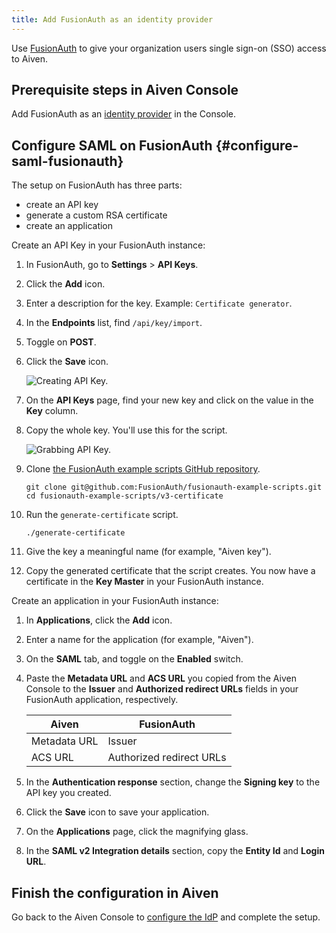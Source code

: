 ```yaml
---
title: Add FusionAuth as an identity provider
---
```


Use [FusionAuth](https://fusionauth.io/) to give your organization users
single sign-on (SSO) access to Aiven.

## Prerequisite steps in Aiven Console

Add FusionAuth as an
[identity provider](/docs/platform/howto/saml/add-identity-providers#add-idp-aiven-console) in the Console.

## Configure SAML on FusionAuth {#configure-saml-fusionauth}

The setup on FusionAuth has three parts:

-   create an API key
-   generate a custom RSA certificate
-   create an application

Create an API Key in your FusionAuth instance:

1. In FusionAuth, go to **Settings** > **API Keys**.
1. Click the **Add** icon.
1. Enter a description for the key. Example: `Certificate generator`.
1. In the **Endpoints** list, find `/api/key/import`.
1. Toggle on **POST**.
1. Click the **Save** icon.

    ![Creating API Key.](/images/platform/howto/saml/fusionauth/create-api-key.png)

1. On the **API Keys** page, find your new key and click on the value
    in the **Key** column.

1. Copy the whole key. You'll use this for the script.

    ![Grabbing API Key.](/images/platform/howto/saml/fusionauth/grab-api-key.png)

1. Clone [the FusionAuth example scripts GitHub
    repository](https://github.com/FusionAuth/fusionauth-example-scripts).

    ```shell
    git clone git@github.com:FusionAuth/fusionauth-example-scripts.git
    cd fusionauth-example-scripts/v3-certificate
    ```

1. Run the `generate-certificate` script.

    ```shell
    ./generate-certificate
    ```

1. Give the key a meaningful name (for example, "Aiven key").

1. Copy the generated certificate that the script creates. You now have
    a certificate in the **Key Master** in your FusionAuth instance.

Create an application in your FusionAuth instance:

1. In **Applications**, click the **Add** icon.
1. Enter a name for the application (for example, "Aiven").
1. On the **SAML** tab, and toggle on the **Enabled** switch.
1. Paste the **Metadata URL** and **ACS URL** you copied from the Aiven
   Console to the **Issuer** and **Authorized redirect URLs** fields in
   your FusionAuth application, respectively.

   | Aiven        | FusionAuth               |
   | ------------ | ------------------------ |
   | Metadata URL | Issuer                   |
   | ACS URL      | Authorized redirect URLs |

1. In the **Authentication response** section, change the **Signing
    key** to the API key you created.
1. Click the **Save** icon to save your application.
1. On the **Applications** page, click the magnifying glass.
1. In the **SAML v2 Integration details** section, copy the **Entity
    Id** and **Login URL**.

## Finish the configuration in Aiven

Go back to the Aiven Console to
[configure the IdP](/docs/platform/howto/saml/add-identity-providers#configure-idp-aiven-console) and complete the setup.
